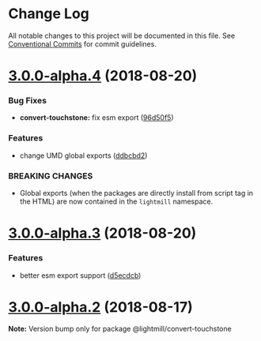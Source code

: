 # Change Log

All notable changes to this project will be documented in this file.
See [Conventional Commits](https://conventionalcommits.org) for commit guidelines.

<a name="3.0.0-alpha.4"></a>
# [3.0.0-alpha.4](https://github.com/QuentinRoy/lightmill-js/compare/v3.0.0-alpha.3...v3.0.0-alpha.4) (2018-08-20)


### Bug Fixes

* **convert-touchstone:** fix esm export ([96d50f5](https://github.com/QuentinRoy/lightmill-js/commit/96d50f5))


### Features

* change UMD global exports ([ddbcbd2](https://github.com/QuentinRoy/lightmill-js/commit/ddbcbd2))


### BREAKING CHANGES

* Global exports (when the packages are directly install from script tag in the HTML) are now contained in the `lightmill` namespace.




<a name="3.0.0-alpha.3"></a>
# [3.0.0-alpha.3](https://github.com/QuentinRoy/lightmill-js/compare/v3.0.0-alpha.2...v3.0.0-alpha.3) (2018-08-20)


### Features

* better esm export support ([d5ecdcb](https://github.com/QuentinRoy/lightmill-js/commit/d5ecdcb))




<a name="3.0.0-alpha.2"></a>
# [3.0.0-alpha.2](https://github.com/QuentinRoy/lightmill-js/compare/v3.0.0-alpha.1...v3.0.0-alpha.2) (2018-08-17)




**Note:** Version bump only for package @lightmill/convert-touchstone
